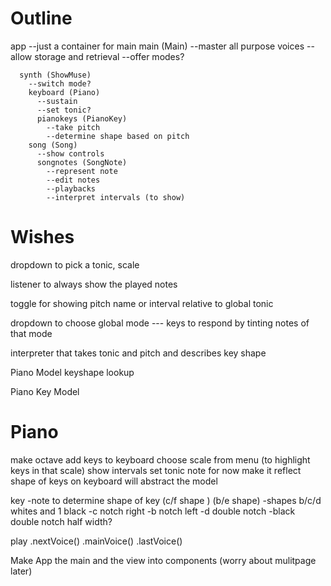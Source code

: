 # Outline
  app
    --just a container for main
    main (Main)
      --master all purpose voices
      --allow storage and retrieval
      --offer modes?

      synth (ShowMuse)
        --switch mode?
        keyboard (Piano)
          --sustain
          --set tonic?
          pianokeys (PianoKey)
            --take pitch
            --determine shape based on pitch
        song (Song)
          --show controls
          songnotes (SongNote)
            --represent note
            --edit notes
            --playbacks
            --interpret intervals (to show)

# Wishes

dropdown to pick a tonic, scale

listener to always show the played notes

toggle for showing pitch name or interval relative to global tonic

dropdown to choose global mode
  --- keys to respond by tinting notes of that mode


interpreter that takes tonic and pitch and describes key shape

Piano Model
  keyshape lookup

  Piano Key Model



# Piano
make octave
add keys to keyboard
choose scale from menu (to highlight keys in that scale)
show intervals
set tonic note
for now make it reflect shape of keys on keyboard
will abstract the model

key
  -note to determine shape of key (c/f shape ) (b/e shape)
  -shapes b/c/d whites and 1 black
    -c notch right
    -b notch left
    -d double notch
    -black double notch half width?

play
  .nextVoice()
  .mainVoice()
  .lastVoice()


Make App the main and the view into components
(worry about mulitpage later)
